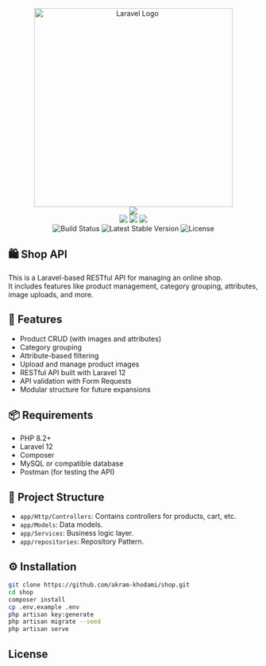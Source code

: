 <div align="center">
 <a href="https://laravel.com" target="_blank">
  <img src="https://raw.githubusercontent.com/laravel/art/master/logo-lockup/5%20SVG/2%20CMYK/1%20Full%20Color/laravel-logolockup-cmyk-red.svg" width="400" alt="Laravel Logo">
 </a>
</div>

<div align="center">
 <img src="https://img.shields.io/badge/AKRAM-KHODAMI-blue?style=for-the-badge" />
</div>

<div align="center">
 <img src="https://img.shields.io/badge/Laravel-API%20Auth-red?style=for-the-badge&logo=laravel" />
 <img src="https://img.shields.io/badge/PHP-8.2%2B-blue?style=for-the-badge&logo=php" />
 <img src="https://img.shields.io/badge/Auth-Sanctum-orange?style=for-the-badge" />
</div>

<div align="center">
 <img src="https://github.com/laravel/framework/workflows/tests/badge.svg" alt="Build Status">
 <img src="https://img.shields.io/packagist/v/laravel/framework" alt="Latest Stable Version">
 <img src="https://img.shields.io/packagist/l/laravel/framework" alt="License">
</div>

## 🛍️ Shop API

This is a Laravel-based RESTful API for managing an online shop.  
It includes features like product management, category grouping, attributes, image uploads, and more.

## 🚀 Features

- Product CRUD (with images and attributes)
- Category grouping
- Attribute-based filtering
- Upload and manage product images
- RESTful API built with Laravel 12
- API validation with Form Requests
- Modular structure for future expansions

## 📦 Requirements

- PHP 8.2+
- Laravel 12
- Composer
- MySQL or compatible database
- Postman (for testing the API)

## 📂 Project Structure
- `app/Http/Controllers`: Contains controllers for products, cart, etc.
- `app/Models`: Data models.
- `app/Services`: Business logic layer.
- `app/repositories`: Repository Pattern.

## ⚙️ Installation

```bash
git clone https://github.com/akram-khodami/shop.git
cd shop
composer install
cp .env.example .env
php artisan key:generate
php artisan migrate --seed
php artisan serve
```
## License
